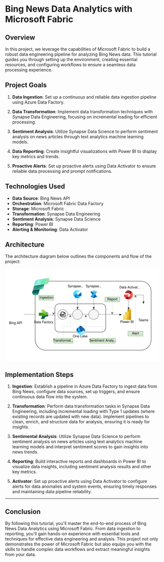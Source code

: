 # Bing News Data Analytics with Microsoft Fabric

## Overview

In this project, we leverage the capabilities of Microsoft Fabric to build a robust data engineering pipeline for analyzing Bing News data. This tutorial guides you through setting up the environment, creating essential resources, and configuring workflows to ensure a seamless data processing experience.

## Project Goals

1. **Data Ingestion**: Set up a continuous and reliable data ingestion pipeline using Azure Data Factory.

2. **Data Transformation**: Implement data transformation techniques with Synapse Data Engineering, focusing on incremental loading for efficient processing.

3. **Sentiment Analysis**: Utilize Synapse Data Science to perform sentiment analysis on news articles through text analytics machine learning models.

4. **Data Reporting**: Create insightful visualizations with Power BI to display key metrics and trends.

5. **Proactive Alerts**: Set up proactive alerts using Data Activator to ensure reliable data processing and prompt notifications.

## Technologies Used

- **Data Source**: Bing News API
- **Orchestration**: Microsoft Fabric Data Factory
- **Storage**: Microsoft Fabric
- **Transformation**: Synapse Data Engineering
- **Sentiment Analysis**: Synapse Data Science
- **Reporting**: Power BI
- **Alerting & Monitoring**: Data Activator

## Architecture

The architecture diagram below outlines the components and flow of the project:

<img src="assets/fabric_architecture.svg" alt="Architecture Diagram" width="800"/>

## Implementation Steps

1. **Ingestion**: Establish a pipeline in Azure Data Factory to ingest data from Bing News, configure data sources, set up triggers, and ensure continuous data flow into the system.

2. **Transformation**: Perform data transformation tasks in Synapse Data Engineering, including incremental loading with Type 1 updates (where existing records are updated with new data). Implement pipelines to clean, enrich, and structure data for analysis, ensuring it is ready for insights.

3. **Sentimental Analysis**: Utilize Synapse Data Science to perform sentiment analysis on news articles using text analytics machine learning models and interpret sentiment scores to gain insights into news trends.

4. **Reporting**: Build interactive reports and dashboards in Power BI to visualize data insights, including sentiment analysis results and other key metrics.

5. **Activator**: Set up proactive alerts using Data Activator to configure alerts for data anomalies and system events, ensuring timely responses and maintaining data pipeline reliability.

---

## Conclusion

By following this tutorial, you'll master the end-to-end process of Bing News Data Analytics using Microsoft Fabric. From data ingestion to reporting, you'll gain hands-on experience with essential tools and techniques for effective data engineering and analysis. This project not only demonstrates the power of Microsoft Fabric but also equips you with the skills to handle complex data workflows and extract meaningful insights from your data.
